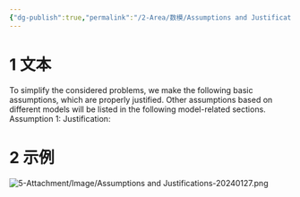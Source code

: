 ```yaml
---
{"dg-publish":true,"permalink":"/2-Area/数模/Assumptions and Justifications/"}
---
```


# 1 文本
To simplify the considered problems, we make the following basic assumptions, which are properly justified. Other assumptions based on different models will be listed in the following model-related sections.
Assumption 1:
Justification: 
# 2 示例
![5-Attachment/Image/Assumptions and Justifications-20240127.png](/img/user/5-Attachment/Image/Assumptions%20and%20Justifications-20240127.png)